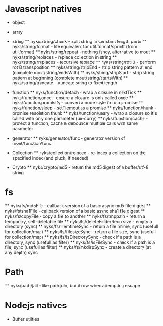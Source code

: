 # Javascript natives
* object
* array

* string
** nyks/string/chunk - split string in constant length parts
** nyks/string/format - lite equivalent  for util.format/sprintf (from util.format)
** nyks/string/repeat - nothing fancy, alternative to mout
** nyks/string/replaces - replace collection in string
** nyks/string/rreplaces - recursive replace
** nyks/string/rot13 - perform rot13 transposition
** nyks/string/stripEnd - strip string pattern at end (complete mout/string/endsWith)
** nyks/string/stripStart - strip string pattern at beginning (complete mout/string/startsWith)
** nyks/string/truncate - truncate string to fixed length

* function
** nyks/function/detach - wrap a closure in nextTick
** nyks/function/once - ensure a closure is only called once
** nyks/function/promisify - convert a node style fn to a promise
** nyks/function/sleep - setTiemout as a promise
** nyks/function/thunk - promise resolution thunk
** nyks/function/unary - wrap a closure so it's called with only one parameter (un-curry)
** nyks/function/cache - protect a function, cache & debounce multiple calls with same parameter

* generator
**  nyks/generator/func - generator version of mout/function/func

* Collection
** nyks/collection/reindex - re-index a collection on the specified index (and pluck, if needed)


* Crypto
** nyks/crypto/md5 - return the md5 digest of a buffer/utf-8 string


# fs
** nyks/fs/md5File - callback version of a basic async md5 file digest 
** nyks/fs/sha1File - callback version of a basic async sha1 file digest 
** nyks/fs/copyFile - copy a file to another 
** nyks/fs/tmppath - return a temporary, self-deletable file
** nyks/fs/deleteFolderRecursive - empty a directory  (sync)
** nyks/fs/filemtimeSync - return a file mtime, sync (usefull for collection/map)
** nyks/fs/filesizeSync - return a file size, sync (usefull for collection/map)
** nyks/fs/isDirectorySync - check if a path is a directory, sync (usefull as filter)
** nyks/fs/isFileSync - check if a path is a file, sync (usefull as filter)
** nyks/fs/mkdirpSync - create a directory (at any depth) sync


# Path
** nyks/path/jail - like path.join, but throw when attempting escape

# Nodejs natives

* Buffer utilties


